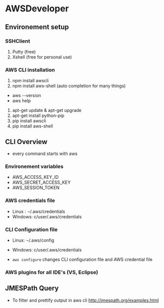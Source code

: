 # AWSDeveloper
 
## Environement setup

### SSHClient

1. Putty (free)
2. Xshell (free for personal use)

### AWS CLI installation

1. npm install awscli
2. npm install aws-shell (auto completion for many things)
- aws --version
- aws help

1. apt-get update & apt-get upgrade
2. apt-get install python-pip
3. pip install awscli
4. pip install aws-shell

## CLI Overview

- every command starts with aws

### Environement variables

- AWS_ACCESS_KEY_ID
- AWS_SECRET_ACCESS_KEY
- AWS_SESSION_TOKEN

### AWS credentials file

- Linux : ¬/.aws/credentials
- Windows: c/user/.aws/credentials

### CLI Configuration file

- Linux: ¬/.aws/config
- Windows: c/user/.aws/credentials

- ```aws configure``` changes CLI configuration file and AWS credential file

### AWS plugins for all IDE's (VS, Eclipse)

## JMESPath Query

- To filter and prettify output in aws cli http://jmespath.org/examples.html

